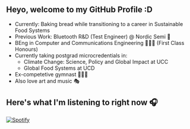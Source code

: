 ## Heyo, welcome to my GitHub Profile :D
- Currently: Baking bread while transitioning to a career in Sustainable Food Systems
- Previous Work: Bluetooth R&D (Test Engineer) @ Nordic Semi 📶
- BEng in Computer and Communications Engineering 👨🏻‍🎓 (First Class Honours)
- Currently taking postgrad microcredentials in:
  - Climate Change: Science, Policy and Global Impact at UCC
  - Global Food Systems at UCD
- Ex-competetive gymnast 🤸🏼‍♂️
- Also love art and music 🎭

## Here's what I'm listening to right now 🎧
[![Spotify](https://novatorem-three-nu.vercel.app/api/spotify)](https://open.spotify.com/user/cupántaé)
